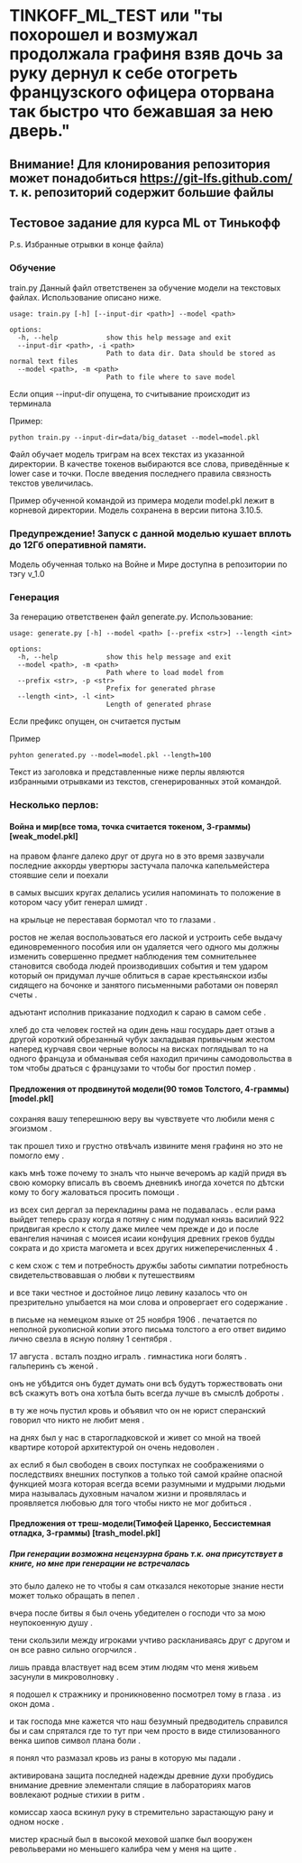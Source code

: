 # TINKOFF_ML_TEST или "ты похорошел и возмужал продолжала графиня взяв дочь за руку дернул к себе отогреть французского офицера оторвана так быстро что бежавшая за нею дверь."
## Внимание! Для клонирования репозитория может понадобиться https://git-lfs.github.com/ т. к. репозиторий содержит большие файлы
## Тестовое задание для курса ML от Тинькофф 
P.s. Избранные отрывки в конце файла)
### Обучение
train.py
Данный файл ответственен за обучение модели на текстовых файлах. Использование
описано ниже.
```shell
usage: train.py [-h] [--input-dir <path>] --model <path>

options:
  -h, --help            show this help message and exit
  --input-dir <path>, -i <path>
                        Path to data dir. Data should be stored as normal text files
  --model <path>, -m <path>
                        Path to file where to save model
```
Если опция --input-dir опущена, то считывание происходит из терминала

Пример:
```shell
python train.py --input-dir=data/big_dataset --model=model.pkl
```
Файл обучает модель триграм на всех текстах из указанной директории. В качестве токенов выбираются все слова, приведённые к lower case и точки. После введения последнего правила связность текстов увеличилась.

Пример обученной командой из примера модели model.pkl лежит в корневой директории. Модель сохранена в версии питона 3.10.5. 

### Предупреждение! Запуск с данной моделью кушает вплоть до 12Гб оперативной памяти.
Модель обученная только на Войне и Мире доступна в репозитории по тэгу v_1.0

### Генерация
За генерацию ответственен файл generate.py. Использование:
```shell
usage: generate.py [-h] --model <path> [--prefix <str>] --length <int>

options:
  -h, --help            show this help message and exit
  --model <path>, -m <path>
                        Path where to load model from
  --prefix <str>, -p <str>
                        Prefix for generated phrase
  --length <int>, -l <int>
                        Length of generated phrase
```
Если префикс опущен, он считается пустым

Пример
```shell
pyhton generated.py --model=model.pkl --length=100
```
Текст из заголовка и представленные ниже перлы являются избранными отрывками из текстов, сгенерированных этой командой.


### Несколько перлов:
#### Война и мир(все тома, точка считается токеном, 3-граммы) [weak_model.pkl]

на правом фланге далеко друг от друга но в это время зазвучали последние аккорды увертюры застучала палочка капельмейстера стоявшие сели и поехали

в самых высших кругах делались усилия напоминать то положение в котором часу убит генерал шмидт .

на крыльце не переставая бормотал что то глазами .

ростов не желая воспользоваться его лаской и устроить себе выдачу единовременного пособия или он удаляется чего одного мы должны изменить совершенно предмет наблюдения тем сомнительнее становится свобода людей производивших события и тем ударом который он придумал лучше облиться в сарае крестьянскои избы сидящего на бочонке и занятого письменными работами он поверял счеты .

адъютант исполнив приказание подходил к сараю в самом себе .

хлеб до ста человек гостей на один день наш государь дает отзыв а другой короткий обрезанный чубук закладывая привычным жестом наперед курчавя свои черные волосы на висках поглядывал то на одного француза и обманывая себя находил причины самодовольства в том чтобы драться с французами то чтобы бог простил помер .

#### Предложения от продвинутой модели(90 томов Толстого, 4-граммы) [model.pkl]

сохраняя вашу теперешнюю веру вы чувствуете что любили меня с эгоизмом .

так прошел тихо и грустно отвѣчалъ извините меня графиня но это не помогло ему .

какъ мнѣ тоже почему то зналъ что нынче вечеромъ ар кадій придя въ свою коморку вписалъ въ своемъ дневникѣ иногда хочется по дѣтски кому то богу жаловаться просить помощи .

из всех сил дергал за перекладины рама не подавалась . если рама выйдет теперь сразу когда я потяну с ним подумал князь василий 922 придвигая кресло к столу даже милее чем прежде и до и после евангелия начиная с моисея исаии конфуция древних греков будды сократа и до христа магомета и всех других нижеперечисленных 4 .

с кем схож с тем и потребность дружбы заботы симпатии потребность свидетельствовавшая о любви к путешествиям

и все таки честное и достойное лицо левину казалось что он презрительно улыбается на мои слова и опровергает его содержание .

в письме на немецком языке от 25 ноября 1906 . печатается по неполной рукописной копии этого письма толстого а его ответ видимо лично свезла в ясную поляну 1 сентября .

17 августа . всталъ поздно игралъ . гимнастика ноги болятъ . гальперинъ съ женой .

онъ не убѣдится онъ будет думать они всѣ будутъ торжествовать они всѣ скажутъ вотъ она хотѣла быть всегда лучше въ смыслѣ доброты .

в ту же ночь пустил кровь и объявил что он не юрист сперанский говорил что никто не любит меня .

на днях был у нас в старогладковской и живет со мной на твоей квартире которой архитектурой он очень недоволен .

ах еслиб я был свободен в своих поступках не соображениями о последствиях внешних поступков а только той самой крайне опасной функцией мозга которая всегда всеми разумными и мудрыми людьми мира называлась духовным началом жизни и проявлялась и проявляется любовью для того чтобы никто не мог добиться .

#### Предложения от треш-модели(Тимофей Царенко, Бессистемная отладка, 3-граммы) [trash_model.pkl]

##### При генерации возможна нецензурна брань т.к. она присутствует в книге, но мне при генерации не встречалась

это было далеко не то чтобы я сам отказался некоторые знание нести может только обращать в пепел .

вчера после битвы я был очень убедителен о господи что за мою неупокоенную душу .

тени скользили между игроками учтиво раскланиваясь друг с другом и он все равно сильно огорчился .

лишь правда властвует над всем этим людям что меня живьем засунули в микроволновку .

я подошел к стражнику и проникновенно посмотрел тому в глаза . из окон дома .

и так господа мне кажется что наш безумный предводитель справился бы и сам спрятался где то тут при чем просто в виде стилизованного венка шипов символ плана боли .

я понял что размазал кровь из раны в которую мы падали .

активирована защита последней надежды древние духи пробудись внимание древние элементали спящие в лабораториях магов вовлекают родные стихии в ритм .

комиссар хаоса вскинул руку в стремительно зарастающую рану и одном носке .

мистер красный был в высокой меховой шапке был вооружен револьверами но меньшего калибра чем у меня на щите .